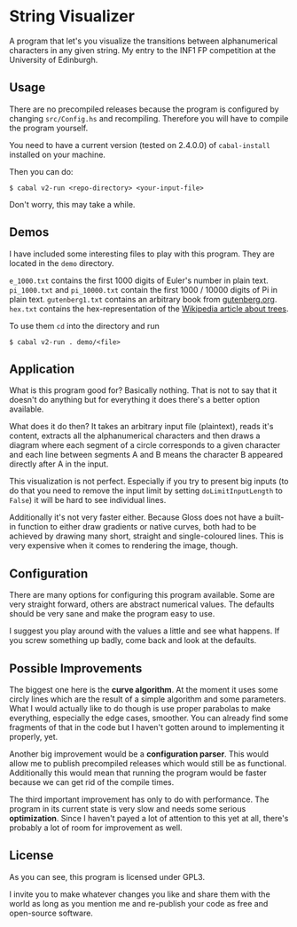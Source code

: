 # String Visualizer

A program that let's you visualize the transitions between alphanumerical characters in any given string. My entry to the INF1 FP competition at the University of Edinburgh.

## Usage

There are no precompiled releases because the program is configured by changing `src/Config.hs` and recompiling. 
Therefore you will have to compile the program yourself.

You need to have a current version (tested on 2.4.0.0) of `cabal-install` installed on your machine.

Then you can do:
```
$ cabal v2-run <repo-directory> <your-input-file>
```
Don't worry, this may take a while.

## Demos

I have included some interesting files to play with this program. They are located in the `demo` directory.

`e_1000.txt` contains the first 1000 digits of Euler's number in plain text.
`pi_1000.txt` and `pi_10000.txt` contain the first 1000 / 10000 digits of Pi in plain text.
`gutenberg1.txt` contains an arbitrary book from [gutenberg.org](https://gutenberg.org).
`hex.txt` contains the hex-representation of the [Wikipedia article about trees](https://en.wikipedia.org/wiki/Tree).

To use them `cd` into the directory and run
```
$ cabal v2-run . demo/<file>
```

## Application

What is this program good for? 
Basically nothing. 
That is not to say that it doesn't do anything but for everything it does there's a better option available.

What does it do then?
It takes an arbitrary input file (plaintext), reads it's content, extracts all the alphanumerical characters and then draws a diagram where each segment of a circle corresponds to a given character and each line between segments A and B means the character B appeared directly after A in the input.

This visualization is not perfect. Especially if you try to present big inputs (to do that you need to remove the input limit by setting `doLimitInputLength` to `False`) it will be hard to see individual lines.

Additionally it's not very faster either. Because Gloss does not have a built-in function to either draw gradients or native curves, both had to be achieved by drawing many short, straight and single-coloured lines. 
This is very expensive when it comes to rendering the image, though.

## Configuration

There are many options for configuring this program available. 
Some are very straight forward, others are abstract numerical values.
The defaults should be very sane and make the program easy to use.

I suggest you play around with the values a little and see what happens.
If you screw something up badly, come back and look at the defaults.

## Possible Improvements

The biggest one here is the **curve algorithm**. At the moment it uses some circly lines which are the result of a simple algorithm and some parameters.
What I would actually like to do though is use proper parabolas to make everything, especially the edge cases, smoother. You can already find some fragments of that in the code but I haven't gotten around to implementing it properly, yet.

Another big improvement would be a **configuration parser**. This would allow me to publish precompiled releases which would still be as functional. Additionally this would mean that running the program would be faster because we can get rid of the compile times.

The third important improvement has only to do with performance. The program in its current state is very slow and needs some serious **optimization**. Since I haven't payed a lot of attention to this yet at all, there's probably a lot of room for improvement as well.

## License

As you can see, this program is licensed under GPL3.

I invite you to make whatever changes you like and share them with the world as long as you mention me and re-publish your code as free and open-source software.
